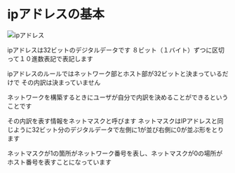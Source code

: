 # ipアドレスの基本

![ipアドレス](https://wa3.i-3-i.info/img/data/6200/d006236-6.png)

ipアドレスは32ビットのデジタルデータです
８ビット（１バイト）ずつに区切って１０進数表記で表記します

ipアドレスのルールではネットワーク部とホスト部が32ビットと決まっているだけで
その内訳は決まっていません

ネットワークを構築するときにユーザが自分で内訳を決めることができるということです

その内訳を表す情報をネットマスクと呼びます
ネットマスクはIPアドレスと同じように32ビット分のデジタルデータで左側に1が並び右側に0が並ぶ形をとります

ネットマスクが1の箇所がネットワーク番号を表し、ネットマスクが0の場所がホスト番号を表すことになっています



